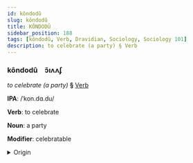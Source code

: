 ```yaml
---
id: kôndodû
slug: kôndodû
title: KÔNDODÛ
sidebar_position: 188
tags: [kôndodû, Verb, Dravidian, Sociology, Sociology 101]
description: to celebrate (a party) § Verb
---
```


### kôndodû&emsp;<span kind="abugida">ɔ̃ıʌʌʄ</span>

*to celebrate (a party)* **§** [Verb](../../tags/Verb)

**IPA**: /ˈkon.dɑ.du/

**Verb**: to celebrate

**Noun**: a party

**Modifier**: celebratable

<details>
    <summary>Origin</summary>
    Tamil கொண்டாடு koṇṭāṭu [koɳɖaːɖɯ]<br/>
    <em>Dravidian Language Family</em>
</details>